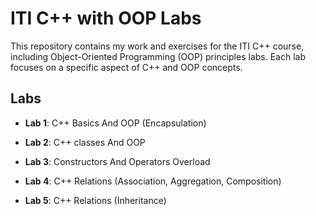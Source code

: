 # ITI C++ with OOP Labs

This repository contains my work and exercises for the ITI C++ course, including Object-Oriented Programming (OOP) principles labs. Each lab focuses on a specific aspect of C++ and OOP concepts.

## Labs

- **Lab 1**: C++ Basics And OOP (Encapsulation)

- **Lab 2**: C++ classes And OOP

- **Lab 3**: Constructors And Operators Overload

- **Lab 4**: C++ Relations (Association, Aggregation, Composition)

- **Lab 5**: C++ Relations (Inheritance)
